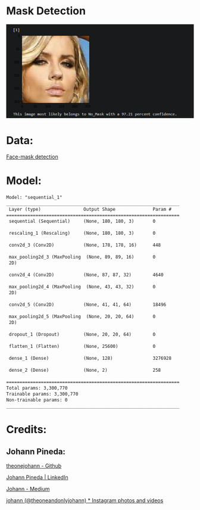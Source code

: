 # Mask Detection

![exapmle](test.png)


# Data:

[Face-mask detection](https://www.kaggle.com/datasets/sanknn/facemask-detection)

# Model:

```
Model: "sequential_1"
_________________________________________________________________
 Layer (type)                Output Shape              Param #
=================================================================
 sequential (Sequential)     (None, 180, 180, 3)       0

 rescaling_1 (Rescaling)     (None, 180, 180, 3)       0

 conv2d_3 (Conv2D)           (None, 178, 178, 16)      448

 max_pooling2d_3 (MaxPooling  (None, 89, 89, 16)       0
 2D)

 conv2d_4 (Conv2D)           (None, 87, 87, 32)        4640

 max_pooling2d_4 (MaxPooling  (None, 43, 43, 32)       0
 2D)

 conv2d_5 (Conv2D)           (None, 41, 41, 64)        18496

 max_pooling2d_5 (MaxPooling  (None, 20, 20, 64)       0
 2D)

 dropout_1 (Dropout)         (None, 20, 20, 64)        0

 flatten_1 (Flatten)         (None, 25600)             0

 dense_1 (Dense)             (None, 128)               3276928

 dense_2 (Dense)             (None, 2)                 258

=================================================================
Total params: 3,300,770
Trainable params: 3,300,770
Non-trainable params: 0
_________________________________________________________________
```

# Credits:

## Johann Pineda:

[theonejohann - Github](https://github.com/theonejohann)

[Johann Pineda | LinkedIn](https://www.linkedin.com/in/johann-pineda-97992a235/)

[Johann - Medium](https://medium.com/@theoneonlyjohann)

[johann (@theoneandonlyjohann) * Instagram photos and videos](https://www.instagram.com/theoneandonlyjohann/)

